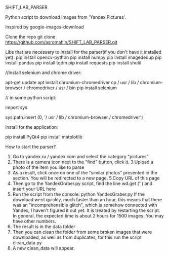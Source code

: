 
SHIFT_LAB_PARSER


Python script to download images from 'Yandex Pictures'.

Inspired by google-images-download

Clone the repo 
git clone https://github.com/asromahin/SHIFT_LAB_PARSER.git

Libs that are necessary to install for the parser(if you don't have it installed yet):
pip install opencv-python
pip install numpy
pip install imagededup
pip install pandas
pip install tqdm
pip install requests
pip install shutil

//Install selenium and chrome driver:

apt-get update
apt install chromium-chromedriver
cp / usr / lib / chromium-browser / chromedriver / usr / bin
pip install selenium

// in some python script:

import sys

sys.path.insert (0, '/ usr / lib / chromium-browser / chromedriver')


Install for the application:

pip install PyQt4
pip install matplotlib

How to start the parser?

1. Go  to yandex.ru / yandex.com and select the category "pictures"
2. There is a camera icon next to the "find" button, click it.
3.Upload a photo of the item you like to parse
4. As a result, click once on one of the “similar photos” presented in the section. You will be redirected to a new page. 
5.Copy URL of this page
6. Then go to the YandexGraber.py script, find the line wd.get ('') and insert your URL here
7. Run the script from the console: python YandexGraber.py
If the download went quickly, much faster than an hour, this means that there was an "incomprehensible glitch", which is somehow connected with Yandex, I haven't figured it out yet. It is treated by restarting the script. In general, the expected time is about 2 hours for 1500 images. You may have other numbers.
8. The result is in the data folder
9. Then you can clean the folder from some broken images that were downloaded, as well as from duplicates, for this run the script clean_data.py
10. A new clean_data will appear.

